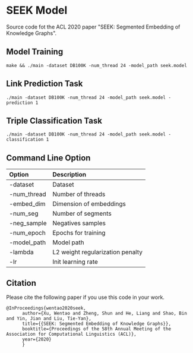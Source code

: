 # SEEK Model
Source code fot the ACL 2020 paper "SEEK: Segmented Embedding of Knowledge Graphs".

## Model Training
```
make && ./main -dataset DB100K -num_thread 24 -model_path seek.model
```
## Link Prediction Task
```
./main -dataset DB100K -num_thread 24 -model_path seek.model -prediction 1
```
## Triple Classification Task
```
./main -dataset DB100K -num_thread 24 -model_path seek.model -classification 1
```
## Command Line Option

|Option | Description|
|:-----|:------------|
|-dataset|Dataset|
|-num_thread|Number of threads|
|-embed_dim|Dimension of embeddings|
|-num_seg|Number of segments|
|-neg_sample|Negatives samples|
|-num_epoch|Epochs for training|
|-model_path|Model path|
|-lambda|L2 weight regularization penalty|
|-lr|Init learning rate|

## Citation
Please cite the following paper if you use this code in your work.
```
@InProceedings{wentao2020seek,
      author={Xu, Wentao and Zheng, Shun and He, Liang and Shao, Bin and Yin, Jian and Liu, Tie-Yan},
      title={{SEEK: Segmented Embedding of Knowledge Graphs}},
      booktitle={Proceedings of the 58th Annual Meeting of the Association for Computational Linguistics (ACL)},
      year={2020}
      }
```
